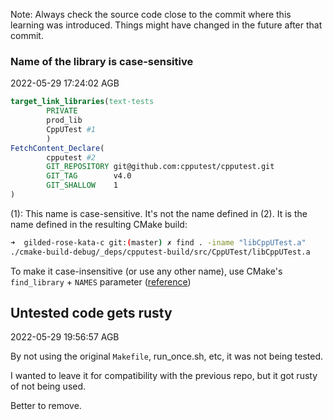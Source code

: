 Note: Always check the source code close to the commit where this learning was introduced. Things might have changed in the future after that commit.

### Name of the library is case-sensitive

2022-05-29 17:24:02 AGB

```CMake
target_link_libraries(text-tests
        PRIVATE
        prod_lib
        CppUTest #1
        )
FetchContent_Declare(
        cpputest #2
        GIT_REPOSITORY git@github.com:cpputest/cpputest.git
        GIT_TAG        v4.0
        GIT_SHALLOW    1
)
```

(1): This name is case-sensitive. It's not the name defined in (2). It is the name defined in the resulting CMake build:

```bash
➜  gilded-rose-kata-c git:(master) ✗ find . -iname "libCppUTest.a"
./cmake-build-debug/_deps/cpputest-build/src/CppUTest/libCppUTest.a
```

To make it case-insensitive (or use any other name), use CMake's `find_library` + `NAMES` parameter ([reference](https://cmake.org/cmake/help/latest/command/find_library.html))

## Untested code gets rusty

2022-05-29 19:56:57 AGB

By not using the original `Makefile`, run\_once.sh, etc, it was not being tested. 

I wanted to leave it for compatibility with the previous repo, but it got rusty of not being used.

Better to remove.


